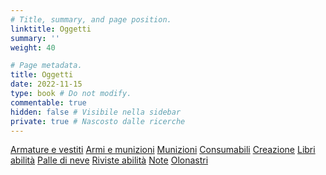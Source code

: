 ```yaml
---
# Title, summary, and page position.
linktitle: Oggetti
summary: ''
weight: 40

# Page metadata.
title: Oggetti
date: 2022-11-15
type: book # Do not modify.
commentable: true
hidden: false # Visibile nella sidebar
private: true # Nascosto dalle ricerche
---
```



<!--
{{< cta cta_text="Armi" cta_link="armi" cta_alt_text="Armi, armi uniche e munizioni" cta_alt_link="armi" cta_new_tab="false" >}}
{{< cta cta_text="Armature e vestiti" cta_link="armature-e-vestiti" cta_alt_text="Armature, vestiti e copricapi" cta_alt_link="armature-e-vestiti" cta_new_tab="false" >}}
{{< cta cta_text="Consumabili" cta_link="consumabili" cta_alt_text="Cibi, bevande e droghe" cta_alt_link="consumabili" cta_new_tab="false" >}}
{{< cta cta_text="Creazione" cta_link="creazione" cta_alt_text="Ricette, modifiche e oggetti utili" cta_alt_link="creazione" cta_new_tab="false" >}}
{{< cta cta_text="Palle di neve" cta_link="palle-di-neve"  cta_new_tab="false" >}}
{{< cta cta_text="Libri delle abilità" cta_link="libri-delle-abilita"  cta_new_tab="false" >}}
{{< cta cta_text="Riviste delle abilità" cta_link="riviste-delle-abilita"  cta_new_tab="false" >}}
{{< cta cta_text="Miscellanea" cta_link="miscellanea"  cta_new_tab="false" >}}
{{< cta cta_text="Olonastri e note" cta_link="olonastri-e-note"  cta_new_tab="false" >}}
-->

<a href="armature-e-vestiti" class="btn mojave">Armature e vestiti</a>
<a href="armi" class="btn mojave">Armi e munizioni</a>
<a href="munizioni" class="btn mojave">Munizioni</a>
<a href="consumabili" class="btn mojave">Consumabili</a>
<a href="creazione" class="btn mojave">Creazione</a>
<a href="libri-abilita" class="btn mojave">Libri abilità</a>
<a href="palle-di-neve" class="btn mojave">Palle di neve</a>
<a href="riviste-abilita" class="btn mojave">Riviste abilità</a>
<a href="note" class="btn mojave">Note</a>
<a href="olonastri" class="btn mojave">Olonastri</a>



